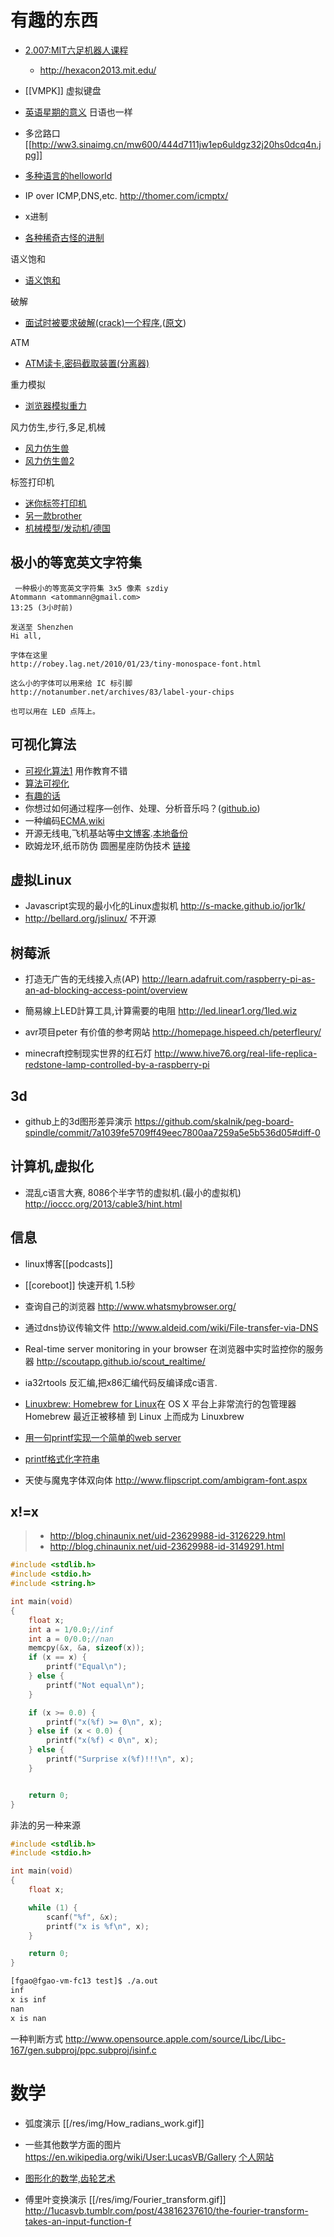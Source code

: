 # 有趣的东西

* [2.007:MIT六足机器人课程](http://me-2007.mit.edu/videos) 
  * http://hexacon2013.mit.edu/
* [[VMPK]] 虚拟键盘
* [英语星期的意义](http://www.crowl.org/lawrence/time/days.html) 日语也一样
* 多岔路口 [[http://ww3.sinaimg.cn/mw600/444d7111jw1ep6uldgz32j20hs0dcq4n.jpg]]
* [多种语言的helloworld](http://helloworldcollection.de/) 
* IP over ICMP,DNS,etc. http://thomer.com/icmptx/
* x进制

* [各种稀奇古怪的进制](jinzhi)

语义饱和

* [语义饱和](http://zh.wikipedia.org/zh/%E8%AF%AD%E4%B9%89%E9%A5%B1%E5%92%8C)

破解

* [面试时被要求破解(crack)一个程序](fun/crack),([原文](http://erenyagdiran.github.io/I-was-just-asked-to-crack-a-program-Part-1/))

ATM

* [ATM读卡,密码截取装置(分离器)](http://krebsonsecurity.com/all-about-skimmers/)

重力模拟

* [浏览器模拟重力](http://www.nowykurier.com/toys/gravity/gravity.html)

风力仿生,步行,多足,机械

* [风力仿生兽](http://www.strandbeest.com/beests_leg.php)
* [风力仿生兽2](http://knewone.com/things/da-ren-de-ke-xue-xi-lie-di-30-qi-feng-li-fang-sheng-shou/reviews/54029e0431302d6cc1fc0700)

标签打印机

* [迷你标签打印机](http://www.chiphell.com/thread-1110371-1-1.html)
* [另一款brother](http://www.chiphell.com/thread-856599-1-1.html)
* [机械模型/发动机/德国](http://www.en.boehm-stirling.com/)
 
## 极小的等宽英文字符集
```text
 一种极小的等宽英文字符集 3x5 像素 szdiy
Atommann <atommann@gmail.com>
13:25 (3小时前)

发送至 Shenzhen 
Hi all,

字体在这里
http://robey.lag.net/2010/01/23/tiny-monospace-font.html

这么小的字体可以用来给 IC 标引脚
http://notanumber.net/archives/83/label-your-chips

也可以用在 LED 点阵上。
```

## 可视化算法

* [可视化算法1](http://www.comp.nus.edu.sg/~stevenha/visualization/index.html) 用作教育不错
* [算法可视化](http://bindog.github.io/%E7%90%86%E8%AE%BA/2014/08/09/visualizing-algorithms/)
* [有趣的话](talk)
* 你想过如何通过程序—创作、处理、分析音乐吗？([github.io](http://music-suite.github.io/docs/ref/))
* 一种编码[ECMA](http://www.polyomino.org.uk/computer/ECMA-10/),[wiki]()
* 开源无线电,飞机基站等[中文博客](http://blog.sina.com.cn/s/blog_67cdafe201014odm.html).[本地备份](gnuradio)
* 欧姆龙环,纸币防伪 圆圈星座防伪技术 [链接](http://zh.wikipedia.org/zh/%E5%9C%86%E5%9C%88%E6%98%9F%E5%BA%A7%E9%98%B2%E4%BC%AA%E6%8A%80%E6%9C%AF)

## 虚拟Linux
* Javascript实现的最小化的Linux虚拟机 http://s-macke.github.io/jor1k/
* http://bellard.org/jslinux/ 不开源 

## 树莓派
* 打造无广告的无线接入点(AP) http://learn.adafruit.com/raspberry-pi-as-an-ad-blocking-access-point/overview

* 簡易線上LED計算工具,计算需要的电阻 http://led.linear1.org/1led.wiz
* avr项目peter 有价值的参考网站 http://homepage.hispeed.ch/peterfleury/
* minecraft控制现实世界的红石灯 http://www.hive76.org/real-life-replica-redstone-lamp-controlled-by-a-raspberry-pi

## 3d
* github上的3d图形差异演示 https://github.com/skalnik/peg-board-spindle/commit/7a1039fe5709ff49eec7800aa7259a5e5b536d05#diff-0

## 计算机,虚拟化

* 混乱c语言大赛, 8086个半字节的虚拟机.(最小的虚拟机) http://ioccc.org/2013/cable3/hint.html

## 信息
* linux博客[[podcasts]]
* [[coreboot]]  快速开机 1.5秒
* 查询自己的浏览器 http://www.whatsmybrowser.org/
* 通过dns协议传输文件 http://www.aldeid.com/wiki/File-transfer-via-DNS
* Real-time server monitoring in your browser 在浏览器中实时监控你的服务器 http://scoutapp.github.io/scout_realtime/
* ia32rtools 反汇编,把x86汇编代码反编译成c语言.
* [Linuxbrew: Homebrew for Linux](https://linuxtoy.org/archives/linuxbrew.html)在 OS X 平台上非常流行的包管理器 Homebrew 最近正被移植 到 Linux 上而成为 Linuxbrew
* [用一句printf实现一个简单的web server](http://tinyhack.com/2014/03/12/implementing-a-web-server-in-a-single-printf-call/)
* [printf格式化字符串](http://crypto.stanford.edu/cs155/papers/formatstring-1.2.pdf)

* 天使与魔鬼字体双向体 http://www.flipscript.com/ambigram-font.aspx

## x!=x

> * http://blog.chinaunix.net/uid-23629988-id-3126229.html
> * http://blog.chinaunix.net/uid-23629988-id-3149291.html

```c
#include <stdlib.h>
#include <stdio.h>
#include <string.h>

int main(void)
{
    float x;
    int a = 1/0.0;//inf
    int a = 0/0.0;//nan
    memcpy(&x, &a, sizeof(x));
    if (x == x) {
        printf("Equal\n");
    } else {
        printf("Not equal\n");
    }

    if (x >= 0.0) {
        printf("x(%f) >= 0\n", x);
    } else if (x < 0.0) {
        printf("x(%f) < 0\n", x);
    } else {
        printf("Surprise x(%f)!!!\n", x);
    }


    return 0;
}
```
非法的另一种来源
```c
#include <stdlib.h>
#include <stdio.h>

int main(void)
{
    float x;

    while (1) {
        scanf("%f", &x);
        printf("x is %f\n", x);
    }

    return 0;
}
```
```bash
[fgao@fgao-vm-fc13 test]$ ./a.out
inf
x is inf
nan
x is nan
```
一种判断方式
http://www.opensource.apple.com/source/Libc/Libc-167/gen.subproj/ppc.subproj/isinf.c

# 数学

* 弧度演示 [[/res/img/How_radians_work.gif]]
* 一些其他数学方面的图片 https://en.wikipedia.org/wiki/User:LucasVB/Gallery [个人网站](http://1ucasvb.tumblr.com/)
* [图形化的数学,齿轮艺术](http://bugman123.com/Gears/index.html)

* 傅里叶变换演示 [[/res/img/Fourier_transform.gif]] http://1ucasvb.tumblr.com/post/43816237610/the-fourier-transform-takes-an-input-function-f
